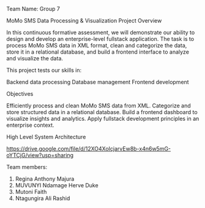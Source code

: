Team Name: Group 7

MoMo SMS Data Processing & Visualization
Project Overview

In this continuous formative assessment, we will demonstrate our ability to design and develop an enterprise-level fullstack application. The task is to process MoMo SMS data in XML format, clean and categorize the data, store it in a relational database, and build a frontend interface to analyze and visualize the data.

This project tests our skills in:

Backend data processing
Database management
Frontend development

Objectives

Efficiently process and clean MoMo SMS data from XML.
Categorize and store structured data in a relational database.
Build a frontend dashboard to visualize insights and analytics.
Apply fullstack development principles in an enterprise context.


High Level System Architecture

https://drive.google.com/file/d/12XO4XoIcjarvEw8b-x4n6w5mG-oYTCjG/view?usp=sharing

Team members:

1. Regina Anthony Majura
2. MUVUNYI Ndamage Herve Duke
3. Mutoni Faith
4. Ntagungira Ali Rashid
